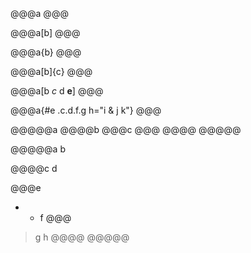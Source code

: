 @@@a
@@@

@@@a[b]
@@@

@@@a{b}
@@@

@@@a[b]{c}
@@@

@@@a[b *c* d **e**]
@@@

@@@a{#e .c.d.f.g h="i & j k"}
@@@

@@@@@a
@@@@b
@@@c
@@@
@@@@
@@@@@

@@@@@a
b

@@@@c
d

@@@e
*   *   f
@@@

> g h
@@@@
@@@@@
